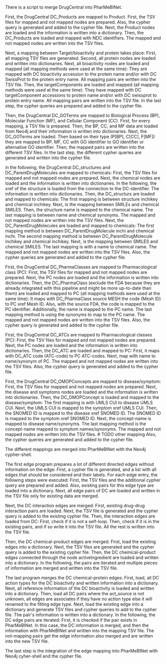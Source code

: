 There is a script to merge DrugCentral into PharMeBINet.

First, the DrugCentral DC_Products are mapped to Product.
    First, the TSV files for mapped and not mapped nodes are prepared. Also, the cypher query is generated and added to the cypher file.
    Next, the Product nodes are loaded and the information is written into a dictionary.
    Then, the DC_Products are loaded and mapped with NDC identifiers. The mapped and not mapped nodes are written into the TSV files.

Next, a mapping between Target/bioactivity and protein takes place: 
    First, all mapping TSV files are generated.
    Second, all protein nodes are loaded and written into dictionaries.
    Next, all bioactivity nodes are loaded and mapped  (all mapping methods were used at the same time):
        They are mapped with DC bioactivity accession to the protein name and/or with DC SwissProt to the protein entry name.
    All mapping pairs are written into the TSV file.
    Then, the targetComponents are loaded and mapped  (all mapping methods were used at the same time):
        They have mapped with DC targetComponent accessions to protein name and/or with DC swissprot to protein entry name.
    All mapping pairs are written into the TSV file.
    In the last step, the cypher queries are prepared and added to the cypher file.


Then, the DrugCentral DC_GOTerms are mapped to Biological Process (BP), Molecular Function (MF), and Cellular Component (CC).
    First, for every mapping, a TSV file is prepared.
    Then, the BP, CC, and MF data are loaded from Neo4j and their information is written into dictionaries.
    Next, the DC_GOTerms are loaded. Then based on their type (P[BP], C[CC], F[MF]) they are mapped to BP, MF, CC with GO identifier to GO identifier or alternative GO identifier. Then, the mapped pairs are written into the different TSV files.
    In the last step, the different cypher queries are generated and written into the cypher file.

in the following, the DrugCentral DC_structures and DC_ParentDrugMolecules are mapped to chemicals:
    First, the TSV files for mapped and not mapped nodes are prepared.
    Next, the chemical nodes are loaded and the information is written into dictionaries.
    In the following, the xref of the structure is loaded from the connection to the DC-identifier. The information is written into dictionaries.
    Then, the DC_structurs are loaded and mapped to chemicals:
        The first mapping is between structure inchikey and chemical inchikey.
        Next, is the mapping between SMILEs and chemical SMILES.
        Then, the structure name is mapped to the chemical name.
        The last mapping is between name and chemical synonyms.
    The mapped and not mapped nodes are written into the TSV files.
    Next, the DC_ParentDrugMolecules are loaded and mapped to chemicals:
        The first mapping method is between DC_ParentDrugMolecule inchi and chemical inchi.
        The second mapping method is between DC_ParentDrugMolecule inchikey and chemical inchikey.
        Next, is the mapping between SMILES and chemical SMILES.
        The last mapping is with a name to chemical name.
    The mapped and not mapped nodes are written into the TSV files.
    Also, the cypher queries are generated and added to the cypher file.

First, the DrugCentral DC_PharmaClasses are mapped to Pharmacological class (PC):
    First, the TSV files for mapped and not mapped nodes are prepared. 
    Next, the PC nodes are loaded and the information is written into dictionaries.
    Then, the DC_PharmaClass (exclude the FDA because they are already integrated with this pipeline and might be more up-to-date than them) are loaded and mapped to PC (all mapping methods were used at the same time):
        It maps with DC_PharmaClass source MESH the code (Mesh ID) to PC xref Mesh ID.
        Also, with the source FDA, the code is mapped to the PC identifier.
        Additionally, the name is mapped to the PC name.
        The last mapping method is using the synonyms to map to the PC name.
    The mapped and not mapped nodes are written into the TSV files.
    Also, the cypher query is generated and added to the cypher file.

First, the DrugCentral DC_ATCs are mapped to Pharmacological classes (PC):
    First, the TSV files for mapped and not mapped nodes are prepared. 
    Next, the PC nodes are loaded and the information is written into dictionaries.
    Then, the DC_ATC are loaded and mapped to PC:
        First, it maps with DC_ATC code (ATC-code) to PC ATC-codes.
        Next, map with name to name/synonym of PC.
    The mapped and not mapped nodes are written into the TSV files.
    Also, the cypher query is generated and added to the cypher file.

First, the DrugCentral DC_OMOPConcepts are mapped to disease/symptom:
    First, the TSV files for mapped and not mapped nodes are prepared. 
    Next, the disease and symptoms nodes are loaded and the information is written into dictionaries.
    Then, the DC_OMOPConcept is loaded and mapped to the disease/symptom:
        The first mapping is with UMLS CUI to disease UMLS CUI.
        Next, the UMLS CUI is mapped to the symptom xref UMLS CUI.
        Then, the SNOMED ID is mapped to the disease xref SNOMED ID.
        The SNOMED ID is mapped to the symptom xref SNOMED ID.
        Next, the concept-name is mapped to disease name/synonyms.
        The last mapping method is the concept-name mapped to symptom names/synonyms.
    The mapped and not mapped nodes are written into the TSV files.
    # TODO other mapping
    Also, the cypher queries are generated and added to the cypher file.


The different mappings are merged into PharMeBINet with the Neo4j cypher-shell.

The first edge program prepares a lot of different directed edges without information on the edge:
    First, a cypher file is generated, and a list with all edges that should be considered and their labels.
    For each edge entry, the following steps were executed:
        First, the TSV files and the additional cypher query are prepared and added. Also, existing pairs for this edge type are loaded into a dictionary.
        Next, all edge pairs of DC are loaded and written in the TSV file only for existing data are merged.

Next, the DC interaction edges are merged:
    First, existing drug-drug interaction pairs are loaded.
    Next, the TSV file is generated and the cypher query is added to the existing cypher file.
    Then, the interaction edges are loaded from DC:
        First, check if it is not a self-loop.
        Then, check if it is in the existing pairs, and if so write it into the TSV file.
        All the rest is written into the TSV file.

Then, the DC chemical-product edges are merged:
    First, load the existing edges into a dictionary.
    Next, the TSV files are generated and the cypher query is added to the existing cypher file.
    Then, the DC chemical-product edges connected through the node activeIngredient are loaded and written into a dictionary.
    In the following, the pairs are iterated and multiple pieces of information are merged and written into the TSV file.

The last program merges the DC chemical-protein edges:
    First, load, all DC action types for the DC bioactivity and written information into a dictionary.
    Next, all reference information of the DC bioactivity is loaded and written into a dictionary.
    Then, load all DC pairs where the act_source is not unknown, all edges are associates if they have no action type else it will renamed to the fitting edge type.
        Next, load the existing edge into a dictionary and generate TSV files and cypher queries to add to the cypher file.
        The pair's information is written into a dictionary.
    In the following, the DC edge pairs are iterated:
        First, it is checked if the pair exists in PharMeBINet. In this case, the DC information is merged, and then the information with PharMeBINet and written into the mapping TSV file.
        The not-mapping pairs get the edge information also merged and are written into the new TSV file.

The last step is the integration of the edge mapping into PharMeBINet with Neo4j cyher-shell and the cypher file.